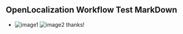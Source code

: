 ## OpenLocalization Workflow Test MarkDown
* ![image1](.\2290b1d3-71a6-4219-958d-e563591189ab.PNG)   ![image2](.\c5a73b1d-001a-45e9-97ec-d89640f77b9c.png) 
thanks!